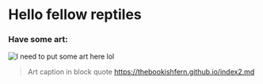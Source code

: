 # Hello fellow reptiles 

### Have some art:
![I need to put some art here lol](artlinkgoeshere)

>Art caption in block quote
https://thebookishfern.github.io/index2.md
